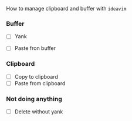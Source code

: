 
How to manage clipboard and buffer with `ideavim`

### Buffer
- [ ] Yank
- [ ] Paste fron buffer


### Clipboard
- [ ] Copy to clipboard
- [ ] Paste from clipboard

### Not doing anything
- [ ] Delete without yank